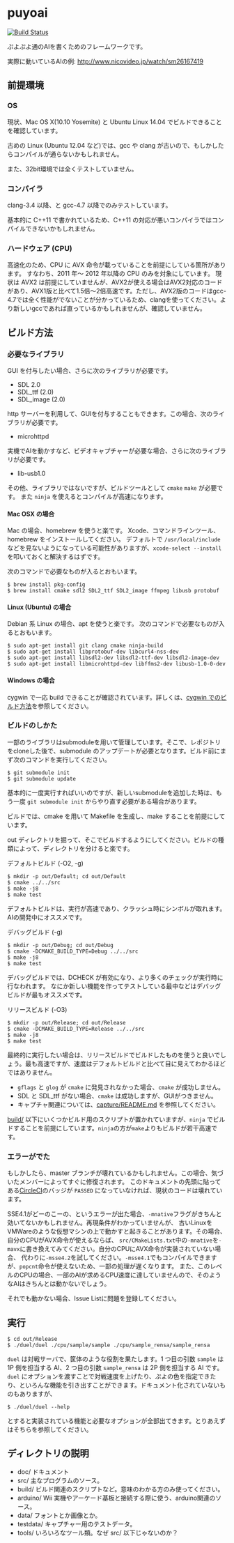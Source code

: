 puyoai
======

[![Build Status](https://circleci.com/gh/puyoai/puyoai.png?circle-token=:circle-token)](https://circleci.com/gh/puyoai)

ぷよぷよ通のAIを書くためのフレームワークです。

実際に動いているAIの例: http://www.nicovideo.jp/watch/sm26167419

## 前提環境

### OS

現状、Mac OS X(10.10 Yosemite) と Ubuntu Linux 14.04 でビルドできることを確認しています。

古めの Linux (Ubuntu 12.04 など)では、gcc や clang が古いので、もしかしたらコンパイルが通らないかもしれません。

また、32bit環境では全くテストしていません。

### コンパイラ

clang-3.4 以降、と gcc-4.7 以降でのみテストしています。

基本的に C++11 で書かれているため、C++11 の対応が悪いコンパイラではコンパイルできないかもしれません。

### ハードウェア (CPU)

高速化のため、CPU に AVX 命令が載っていることを前提にしている箇所があります。
すなわち、2011 年〜 2012 年以降の CPU のみを対象にしています。
現状は AVX2 は前提にしていませんが、AVX2が使える場合はAVX2対応のコードがあり、AVX1版と比べて1.5倍〜2倍高速です。ただし、AVX2版のコードはgcc-4.7では全く性能がでないことが分かっているため、clangを使ってください。より新しいgccであれば直っているかもしれませんが、確認していません。

## ビルド方法

### 必要なライブラリ

GUI を付与したい場合、さらに次のライブラリが必要です。

* SDL 2.0
* SDL_ttf (2.0)
* SDL_image (2.0)

http サーバーを利用して、GUIを付与することもできます。この場合、次のライブラリが必要です。

* microhttpd

実機でAIを動かすなど、ビデオキャプチャーが必要な場合、さらに次のライブラリが必要です。

* lib-usb1.0

その他、ライブラリではないですが、ビルドツールとして `cmake` `make` が必要です。
また `ninja` を使えるとコンパイルが高速になります。

#### Mac OSX の場合

Mac の場合、homebrew を使うと楽です。
Xcode、コマンドラインツール、homebrew をインストールしてください。
デフォルトで `/usr/local/include` などを見ないようになっている可能性がありますが、`xcode-select --install` を叩いておくと解決するはずです。

次のコマンドで必要なものが入るとおもいます。

    $ brew install pkg-config
    $ brew install cmake sdl2 SDL2_ttf SDL2_image ffmpeg libusb protobuf

#### Linux (Ubuntu) の場合

Debian 系 Linux の場合、apt を使うと楽です。
次のコマンドで必要なものが入るとおもいます。

    $ sudo apt-get install git clang cmake ninja-build
    $ sudo apt-get install libprotobuf-dev libcurl4-nss-dev
    $ sudo apt-get install libsdl2-dev libsdl2-ttf-dev libsdl2-image-dev
    $ sudo apt-get install libmicrohttpd-dev libffms2-dev libusb-1.0-0-dev

#### Windows の場合

cygwin で一応 build できることが確認されています。詳しくは、[cygwin でのビルド方法](doc/how-to-build-on-cygwin.md)を参照してください。

### ビルドのしかた

一部のライブラリはsubmoduleを用いて管理しています。そこで、レポジトリをcloneした後で、submodule のアップデートが必要となります。ビルド前にまず次のコマンドを実行してください。

    $ git submodule init
    $ git submodule update

基本的に一度実行すればいいのですが、新しいsubmoduleを追加した時は、もう一度 `git submodule init` からやり直す必要がある場合があります。

ビルドでは、cmake を用いて Makefile を生成し、make することを前提にしています。

out ディレクトリを掘って、そこでビルドするようにしてください。ビルドの種類によって、ディレクトリを分けると楽です。

デフォルトビルド (-O2, -g)

    $ mkdir -p out/Default; cd out/Default
    $ cmake ../../src
    $ make -j8
    $ make test

デフォルトビルドは、実行が高速であり、クラッシュ時にシンボルが取れます。AIの開発中にオススメです。

デバッグビルド (-g)

    $ mkdir -p out/Debug; cd out/Debug
    $ cmake -DCMAKE_BUILD_TYPE=Debug ../../src
    $ make -j8
    $ make test

デバッグビルドでは、DCHECK が有効になり、より多くのチェックが実行時に行なわれます。
なにか新しい機能を作ってテストしている最中などはデバッグビルドが最もオススメです。

リリースビルド (-O3)

    $ mkdir -p out/Release; cd out/Release
    $ cmake -DCMAKE_BUILD_TYPE=Release ../../src
    $ make -j8
    $ make test

最終的に実行したい場合は、リリースビルドでビルドしたものを使うと良いでしょう。最も高速ですが、速度はデフォルトビルドと比べて目に見えてわかるほどではありません。

* `gflags` と `glog` が `cmake` に発見されなかった場合、`cmake` が成功しません。
* SDL と SDL_ttf がない場合、`cmake` は成功しますが、GUIがつきません。
* キャプチャ関連については、[capture/README.md](https://github.com/puyoai/puyoai/tree/master/src/capture) を参照してください。

[build/](https://github.com/puyoai/puyoai/tree/master/build) 以下にいくつかビルド用のスクリプトが置かれていますが、`ninja` でビルドすることを前提にしています。`ninja`の方が`make`よりもビルドが若干高速です。

### エラーがでた

もしかしたら、master ブランチが壊れているかもしれません。この場合、気づいたメンバーによってすぐに修復されます。
このドキュメントの先頭に貼ってある[CircleCI](https://circleci.com/gh/puyoai)のバッジが `PASSED` になっていなければ、現状のコードは壊れています。

SSE4.1がどーのこーの、というエラーが出た場合、`-mnative`フラグがきちんと効いてないかもしれません。再現条件がわかっていませんが、
古いLinuxをVMWareのような仮想マシンの上で動かすと起きることがあります。その場合、自分のCPUがAVX命令が使えるならば、
`src/CMakeLists.txt`中の`-mnative`を`-mavx`に書き換えてみてください。自分のCPUにAVX命令が実装されていない場合、
代わりに`-msse4.2`を試してください。`-msse4.1`でもコンパイルできますが、`popcnt`命令が使えないため、一部の処理が遅くなります。
また、このレベルのCPUの場合、一部のAIが求めるCPU速度に達していませんので、そのようなAIはきちんとは動かないでしょう。

それでも動かない場合、Issue Listに問題を登録してください。

## 実行

    $ cd out/Release
    $ ./duel/duel ./cpu/sample/sample ./cpu/sample_rensa/sample_rensa

`duel` は対戦サーバで、筐体のような役割を果たします。1 つ目の引数 `sample` は 1P 側を担当する AI、2 つ目の引数 `sample_rensa` は 2P 側を担当する AI です。
`duel` にオプションを渡すことで対戦速度を上げたり、ぷよの色を指定できたり、といろんな機能を引き出すことができます。ドキュメント化されていないものもありますが、

    $ ./duel/duel --help

とすると実装されている機能と必要なオプションが全部出てきます。とりあえずはそちらを参照してください。

## ディレクトリの説明

* doc/ ドキュメント
* src/ 主なプログラムのソース。
* build/ ビルド関連のスクリプトなど。意味のわかる方のみ使ってください。
* arduino/ Wii 実機やアーケード基板と接続する際に使う、arduino関連のソース。
* data/    フォントとか画像とか。
* testdata/ キャプチャー用のテストデータ。
* tools/ いろいろなツール類。なぜ src/ 以下じゃないのか？
